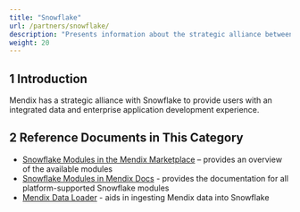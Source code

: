 ```yaml
---
title: "Snowflake"
url: /partners/snowflake/
description: "Presents information about the strategic alliance between Mendix and Snowflake."
weight: 20
---
```


## 1 Introduction

Mendix has a strategic alliance with Snowflake to provide users with an integrated data and enterprise application development experience. 

## 2 Reference Documents in This Category

* [Snowflake Modules in the Mendix Marketplace](https://marketplace.mendix.com/link/category/226) – provides an overview of the available modules
* [Snowflake Modules in Mendix Docs](/appstore/snowflake-modules/) - provides the documentation for all platform-supported Snowflake modules
* [Mendix Data Loader](https://app.snowflake.com/marketplace/listing/GZTDZHHIDJ/mendix-data-loader) - aids in ingesting Mendix data into Snowflake